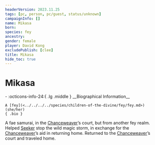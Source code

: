 ```yaml
---
headerVersion: 2023.11.25
tags: [pc, person, pc/guest, status/unknown]
campaignInfo: []
name: Mikasa
born:
species: fey
ancestry:
gender: female
player: David Kong
excludePublish: [clee]
title: Mikasa
hide_toc: true
---
```

# Mikasa
<div class="grid cards ext-narrow-margin ext-one-column" markdown>
- :octicons-info-24:{ .lg .middle } __Biographical Information__

    A [fey](<../../../../species/children-of-the-divine/fey/fey.md>) (she/her)  
    { .bio }

</div>


A fae samurai, in the [Chanceweaver](<../../../extraplanar-powers/prince-of-luck.md>)’s court, but from another fey realm. Helped [Seeker](<../seeker.md>) stop the wild magic storm, in exchange for the [Chanceweaver](<../../../extraplanar-powers/prince-of-luck.md>)’s aid in returning home. Returned to the [Chanceweaver](<../../../extraplanar-powers/prince-of-luck.md>)’s court and traveled home.